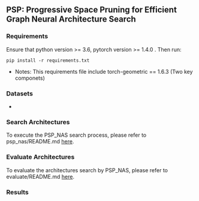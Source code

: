## PSP: Progressive Space Pruning for Efficient Graph Neural Architecture Search

### Requirements

Ensure that python version >= 3.6, pytorch version >= 1.4.0 . Then run:

```
pip install -r requirements.txt
```

+ Notes: This requirements file include torch-geometric == 1.6.3 (Two key componets)

### Datasets

+ <!--TODO-->

### Search Architectures

To execute the PSP_NAS search process, please refer to psp_nas/README.md [here](https://github.com/PasaLab/PSP/tree/master/psp_nas).

### Evaluate Architectures

To evaluate the architectures search by PSP_NAS, please refer to evaluate/README.md [here](https://github.com/PasaLab/PSP/tree/master/evaluate).

### Results

<!--TODO-->

